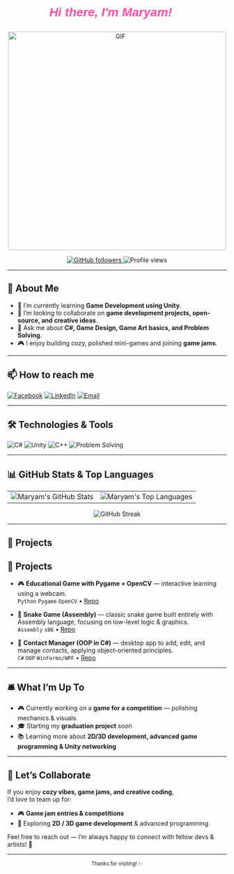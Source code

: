 <p align="center" style="font-family: 'Arial', sans-serif; font-size: 2em; color: #ff4da6; font-weight: bold; font-style: italic;">
  Hi there, I'm Maryam! 👋
</p>

<p align="center">
  <img src="https://media.giphy.com/media/v1.Y2lkPTc5MGI3NjExc3pmOHByOHh6dTcxbmQxcGxtdTM0cTNxdTRsY3hqcWk4cWdteDd3dyZlcD12MV9naWZzX3NlYXJjaCZjdD1n/4ZLrD6D1EPXaOPfsl9/giphy.gif" alt="GIF" width="500"/>
</p>

<p align="center">
  <a href="https://github.com/maryamahmed0">
    <img src="https://img.shields.io/github/followers/maryamahmed0?style=social&label=Follow" alt="GitHub followers" />
  </a>
  <img src="https://komarev.com/ghpvc/?username=maryamahmed0&style=flat&label=Views&color=ff66b2" alt="Profile views"/>
</p>

---

## 🌸 About Me

- 🌱 I’m currently learning **Game Development using Unity**.  
- 👯 I’m looking to collaborate on **game development projects, open-source, and creative ideas**.  
- 💬 Ask me about **C#, Game Design, Game Art basics, and Problem Solving**.  
- 🎮 I enjoy building cozy, polished mini-games and joining **game jams**.

---

## 📫 How to reach me

[![Facebook](https://img.shields.io/badge/Facebook-ff66b2?style=flat&logo=facebook&logoColor=white)](https://www.facebook.com/maryam.ahmed.86248/)
[![LinkedIn](https://img.shields.io/badge/LinkedIn-ff4da6?style=flat&logo=linkedin&logoColor=white)](https://www.linkedin.com/in/maryam-ahmed-648435266/)
[![Email](https://img.shields.io/badge/Email-Contact%20me-ffa6c9?style=flat&logo=gmail&logoColor=white)](mailto:maryamahmedb17@gmail.com)

---

## 🛠️ Technologies & Tools

![C#](https://img.shields.io/badge/-C%23-ff4da6?style=flat&logo=csharp&logoColor=white)
![Unity](https://img.shields.io/badge/-Unity-ff66b2?style=flat&logo=unity&logoColor=white)
![C++](https://img.shields.io/badge/-C++-ff4da6?style=flat&logo=cplusplus&logoColor=white)
![Problem Solving](https://img.shields.io/badge/-Problem%20Solving-ff66b2?style=flat&logo=code&logoColor=white)

---

## 📊 GitHub Stats & Top Languages

<table>
  <tr>
    <td>
      <img src="https://github-readme-stats.vercel.app/api?username=maryamahmed0E&show_icons=true&title_color=ff4da6&icon_color=ff66b2&text_color=ffffff&bg_color=0d1117&border_color=ff66b2" alt="Maryam's GitHub Stats" />
    </td>
    <td>
      <img src="https://github-readme-stats.vercel.app/api/top-langs/?username=maryamahmed0&layout=compact&title_color=ff4da6&text_color=ffffff&bg_color=0d1117&border_color=ff66b2" alt="Maryam's Top Languages" />
    </td>
  </tr>
</table>

<p align="center">
  <img src="https://streak-stats.demolab.com/?user=maryamahmed0&background=0D1117&ring=ff4da6&fire=ff66b2&currStreakNum=ffffff&sideNums=ffffff&currStreakLabel=ff66b2&sideLabels=ff4da6&dates=cccccc&border=ff66b2" alt="GitHub Streak"/>
</p>

---

## 🚀 Projects

## 🚀 Projects

- 🎮 **Educational Game with Pygame + OpenCV** — interactive learning using a webcam.  
  `Python` `Pygame` `OpenCV` • [Repo](https://github.com/maryamahmed0/Catch-the-cuties)

- 🐍 **Snake Game (Assembly)** — classic snake game built entirely with Assembly language, focusing on low-level logic & graphics.  
  `Assembly` `x86` • [Repo](https://github.com/maryamahmed0/Assymbly8086_SnakeGame)

- 📇 **Contact Manager (OOP in C#)** — desktop app to add, edit, and manage contacts, applying object-oriented principles.  
  `C#` `OOP` `WinForms/WPF` • [Repo](https://github.com/maryamahmed0/Contact-Manager)


---

## 🛎️ What I’m Up To

- 🎮 Currently working on a **game for a competition** — polishing mechanics & visuals  
- 🎓 Starting my **graduation project** soon  
- 📚 Learning more about **2D/3D development, advanced game programming & Unity networking** 

---

## 🤝 Let’s Collaborate

If you enjoy **cozy vibes, game jams, and creative coding**,  
I’d love to team up for:
- 🎮 **Game jam entries & competitions**  
- 🌱 Exploring **2D / 3D game development** & advanced programming  

Feel free to reach out — I’m always happy to connect with fellow devs & artists! 🌷

---

<p align="center">
  <sub>Thanks for visiting! ✨</sub>
</p>
